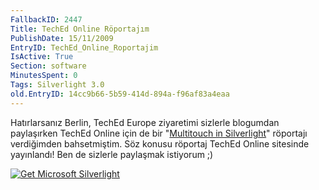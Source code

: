 ```yaml
---
FallbackID: 2447
Title: TechEd Online Röportajım
PublishDate: 15/11/2009
EntryID: TechEd_Online_Roportajim
IsActive: True
Section: software
MinutesSpent: 0
Tags: Silverlight 3.0
old.EntryID: 14cc9b66-5b59-414d-894a-f96af83a4eaa
---
```

Hatırlarsanız Berlin, TechEd Europe ziyaretimi sizlerle blogumdan
paylaşırken TechEd Online için de bir "[Multitouch in
Silverlight](http://www.msteched.com/online/view.aspx?tid=de0bf60e-9e5f-492d-a176-818281e94cb2)"
röportajı verdiğimden bahsetmiştim. Söz konusu röportaj TechEd Online
sitesinde yayınlandı! Ben de sizlerle paylaşmak istiyorum ;)

<div style="width:412px;height:284px;">

[![Get Microsoft
Silverlight](http://go2.microsoft.com/fwlink/?LinkId=108181)](http://go2.microsoft.com/fwlink/?LinkID=124807)

</div>

